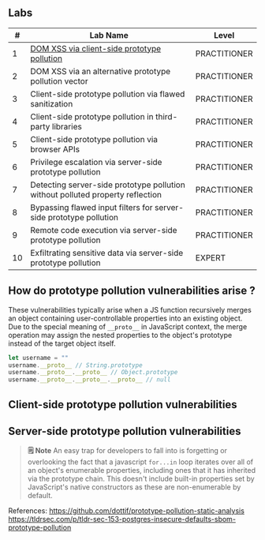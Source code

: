 ## Labs

| #   | Lab Name                                                                                             | Level        |
| --- | ---------------------------------------------------------------------------------------------------- | ------------ |
| 1   | [DOM XSS via client-side prototype pollution](DOM%20XSS%20via%20client-side%20prototype%20pollution) | PRACTITIONER |
| 2   | DOM XSS via an alternative prototype pollution vector                                                | PRACTITIONER |
| 3   | Client-side prototype pollution via flawed sanitization                                              | PRACTITIONER |
| 4   | Client-side prototype pollution in third-party libraries                                             | PRACTITIONER |
| 5   | Client-side prototype pollution via browser APIs                                                     | PRACTITIONER |
| 6   | Privilege escalation via server-side prototype pollution                                             | PRACTITIONER |
| 7   | Detecting server-side prototype pollution without polluted property reflection                       | PRACTITIONER |
| 8   | Bypassing flawed input filters for server-side prototype pollution                                   | PRACTITIONER |
| 9   | Remote code execution via server-side prototype pollution                                            | PRACTITIONER |
| 10  | Exfiltrating sensitive data via server-side prototype pollution                                      | EXPERT       |


## How do prototype pollution vulnerabilities arise ?

These vulnerabilities typically arise when a JS function recursively merges an object containing user-controllable properties into an existing object. Due to the special meaning of `__proto__` in JavaScript context, the merge operation may assign the nested properties to the object's prototype instead of the target object itself. 
```javascript
let username = ""
username.__proto__ // String.prototype 
username.__proto__.__proto__ // Object.prototype 
username.__proto__.__proto__.__proto__ // null
```

## Client-side prototype pollution vulnerabilities

## Server-side prototype pollution vulnerabilities

> **🗒️ Note**
> An easy trap for developers to fall into is forgetting or overlooking the fact that a javascript `for...in` loop iterates over all of an object's enumerable properties, including ones that it has inherited via the prototype chain. This doesn't include built-in properties set by JavaScript's native constructors as these are non-enumerable by default.


References:
https://github.com/dottif/prototype-pollution-static-analysis
https://tldrsec.com/p/tldr-sec-153-postgres-insecure-defaults-sbom-prototype-pollution